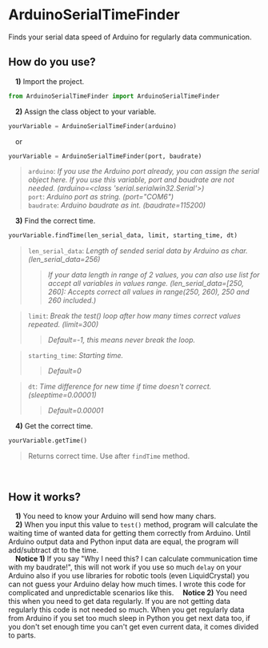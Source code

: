 # ArduinoSerialTimeFinder
 Finds your serial data speed of Arduino for regularly data communication.
## **How do you use?**
&emsp;**1)** Import the project. <br>
```python 
from ArduinoSerialTimeFinder import ArduinoSerialTimeFinder
```
&emsp;**2)** Assign the class object to your variable.<br>
```python
yourVariable = ArduinoSerialTimeFinder(arduino)
```
&emsp;or
```python
yourVariable = ArduinoSerialTimeFinder(port, baudrate)
```
>`arduino`: *If you use the Arduino port already, you can assign the serial object here. If you use this variable, port and baudrate are not needed. (arduino=<class 'serial.serialwin32.Serial'>)*<br>
>`port`: *Arduino port as string. (port="COM6")*<br>
>`baudrate`: *Arduino baudrate as int. (baudrate=115200)*<br>

&emsp;**3)** Find the correct time.<br>
```python
yourVariable.findTime(len_serial_data, limit, starting_time, dt)
```
>`len_serial_data`: *Length of sended serial data by Arduino as char. (len_serial_data=256)* 
>>*If your data length in range of 2 values, you can also use list for accept all variables in values range. (len_serial_data=[250, 260]: Accepts correct all values in range(250, 260), 250 and 260 included.)*<br>

>`limit`: *Break the test() loop after how many times correct values repeated. (limit=300)* <br>
>>*Default=-1, this means never break the loop.*<br> 

>`starting_time`: *Starting time.* <br>
>>*Default=0* <br>

>`dt`: *Time difference for new time if time doesn't correct. (sleeptime=0.00001)*<br>
>>*Default=0.00001*

&emsp;**4)** Get the correct time.<br>
```python
yourVariable.getTime()
```
>Returns correct time. Use after `findTime` method.
<br> 

## **How it works?**
&emsp;**1)** You need to know your Arduino will send how many chars. <br>
&emsp;**2)** When you input this value to `test()` method, program will calculate the waiting time of wanted data for getting them correctly from Arduino. Until Arduino output data and Python input data are equal, the program will add/subtract dt to the time.<br>
&emsp;**Notice 1)** If you say "Why I need this? I can calculate communication time with my baudrate!", this will not work if you use so much `delay` on your Arduino also if you use libraries for robotic tools (even LiquidCrystal) you can not guess your Arduino delay how much times. I wrote this code for complicated and unpredictable scenarios like this.
&emsp;**Notice 2)** You need this when you need to get data regularly. If you are not getting data regularly this code is not needed so much. When you get regularly data from Arduino if you set too much sleep in Python you get next data too, if you don't set enough time you can't get even current data, it comes divided to parts.

